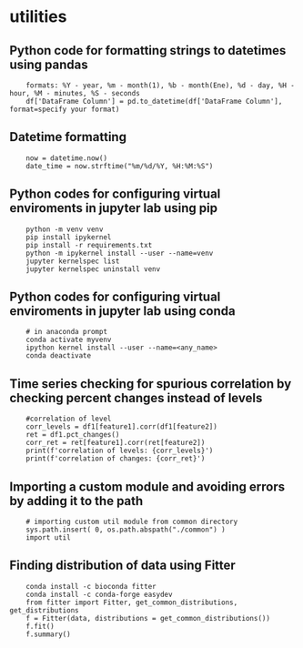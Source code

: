# utilities

## Python code for formatting strings to datetimes using pandas
``` 
    formats: %Y - year, %m - month(1), %b - month(Ene), %d - day, %H - hour, %M - minutes, %S - seconds
    df['DataFrame Column'] = pd.to_datetime(df['DataFrame Column'], format=specify your format)
```
## Datetime formatting
``` 
    now = datetime.now()
    date_time = now.strftime("%m/%d/%Y, %H:%M:%S")
```
## Python codes for configuring virtual enviroments in jupyter lab using pip
``` pip install jupyter lab
    python -m venv venv
    pip install ipykernel
    pip install -r requirements.txt
    python -m ipykernel install --user --name=venv
    jupyter kernelspec list
    jupyter kernelspec uninstall venv
```
## Python codes for configuring virtual enviroments in jupyter lab using conda
``` 
    # in anaconda prompt
    conda activate myvenv
    ipython kernel install --user --name=<any_name>
    conda deactivate
```
## Time series checking for spurious correlation by checking percent changes instead of levels
``` 
    #correlation of level
    corr_levels = df1[feature1].corr(df1[feature2])
    ret = df1.pct_changes()
    corr_ret = ret[feature1].corr(ret[feature2])
    print(f'correlation of levels: {corr_levels}')
    print(f'correlation of changes: {corr_ret}')
```
## Importing a custom module and avoiding errors by adding it to the path
```
    # importing custom util module from common directory
    sys.path.insert( 0, os.path.abspath("./common") )
    import util
```
## Finding distribution of data using Fitter
```
    conda install -c bioconda fitter
    conda install -c conda-forge easydev
    from fitter import Fitter, get_common_distributions, get_distributions
    f = Fitter(data, distributions = get_common_distributions())
    f.fit()
    f.summary()
```
